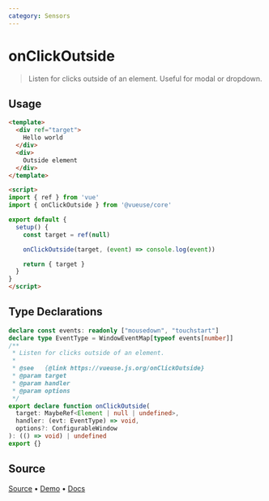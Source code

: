 ```yaml
---
category: Sensors
---
```


<!--DEMO_STARTS-->
<script setup>
import Demo from './demo.vue'
</script>
<DemoContainer><Demo/></DemoContainer>
<!--DEMO_ENDS-->

<!--HEAD_STARTS--><!--HEAD_ENDS-->


# onClickOutside

> Listen for clicks outside of an element. Useful for modal or dropdown.

## Usage

```html {19}
<template>
  <div ref="target">
    Hello world
  </div>
  <div>
    Outside element
  </div>
</template>

<script>
import { ref } from 'vue'
import { onClickOutside } from '@vueuse/core'

export default {
  setup() {
    const target = ref(null)

    onClickOutside(target, (event) => console.log(event))

    return { target }
  }
}
</script>
```


<!--FOOTER_STARTS-->
## Type Declarations

```typescript
declare const events: readonly ["mousedown", "touchstart"]
declare type EventType = WindowEventMap[typeof events[number]]
/**
 * Listen for clicks outside of an element.
 *
 * @see   {@link https://vueuse.js.org/onClickOutside}
 * @param target
 * @param handler
 * @param options
 */
export declare function onClickOutside(
  target: MaybeRef<Element | null | undefined>,
  handler: (evt: EventType) => void,
  options?: ConfigurableWindow
): (() => void) | undefined
export {}
```

## Source

[Source](https://github.com/antfu/vueuse/blob/master/packages/core/onClickOutside/index.ts) • [Demo](https://github.com/antfu/vueuse/blob/master/packages/core/onClickOutside/demo.vue) • [Docs](https://github.com/antfu/vueuse/blob/master/packages/core/onClickOutside/index.md)


<!--FOOTER_ENDS-->